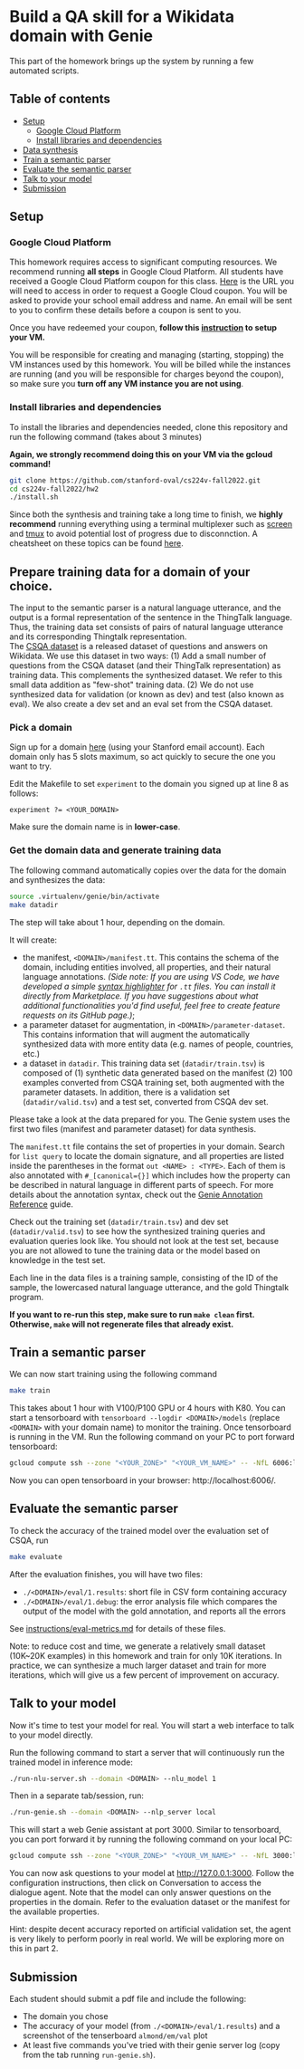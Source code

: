 # Build a QA skill for a Wikidata domain with Genie

This part of the homework brings up the system by running a few automated scripts.

## Table of contents

- [Setup](#setup)
    - [Google Cloud Platform](#google-cloud-platform)
    - [Install libraries and dependencies](#install-libraries-and-dependencies)
- [Data synthesis](#data-synthesis)
- [Train a semantic parser](#train-a-semantic-parser)
- [Evaluate the semantic parser](#evaluate-the-semantic-parser)
- [Talk to your model](#talk-to-your-model)
- [Submission](#submission)

## Setup

### Google Cloud Platform

This homework requires access to significant computing resources. We recommend running **all steps** in Google Cloud Platform. All students have received a Google Cloud Platform coupon for this class. [Here](https://gcp.secure.force.com/GCPEDU?cid=Uyi9ze1O1S9sSxN1TfeSwKoLrjxc13s%2FZJmVEQdY7EqdCDahnnfFYTorB21fOL6L/) is the URL you will need to access in order to request a Google Cloud coupon. You will be asked to provide your school email address and name. An email will be sent to you to confirm these details before a coupon is sent to you.

Once you have redeemed your coupon, **follow this [instruction](./google-cloud.md) to setup your VM.**

You will be responsible for creating and managing (starting, stopping) the VM instances used by this homework. You will be billed while the instances are running (and you will be responsible for charges beyond the coupon), so make sure you **turn off any VM instance you are not using**.

### Install libraries and dependencies
To install the libraries and dependencies needed, clone this repository and run the following command (takes about 3 minutes)

**Again, we strongly recommend doing this on your VM via the gcloud command!**

```bash
git clone https://github.com/stanford-oval/cs224v-fall2022.git
cd cs224v-fall2022/hw2
./install.sh
```

Since both the synthesis and training take a long time to finish, we **highly recommend** running everything using a terminal multiplexer such as [screen](https://www.gnu.org/software/screen/) and [tmux](https://github.com/tmux/tmux/wiki) to avoid potential lost of progress due to disconnction. A cheatsheet on these topics can be found [here](./multiplexers.md). 

## Prepare training data for a domain of your choice. 

The input to the semantic parser is a natural language utterance, and the output is a formal representation of the sentence in the ThingTalk language.  Thus, the training data set consists of pairs of natural language utterance and its corresponding Thingtalk representation.  
The [CSQA dataset](https://amritasaha1812.github.io/CSQA/) is a released dataset of questions and answers on Wikidata. We use this dataset in two ways:
(1) Add a small number of questions from the CSQA dataset (and their ThingTalk representation) as training data.  This complements the synthesized dataset.  We refer to this small data addition as "few-shot" training data.
(2) We do not use synthesized data for validation (or known as dev) and test (also known as eval). We also create a dev set and an eval set from the CSQA dataset. 

### Pick a domain

Sign up for a domain [here](https://docs.google.com/spreadsheets/d/1lZ_3EGYKPKvCtNV9kYschN7cnlKt03az9k3zSASa9tw/edit?usp=sharing) (using your Stanford email account). Each domain only has 5 slots maximum, so act quickly to secure the one you want to try. 

Edit the Makefile to set `experiment` to the domain you signed up at line 8 as follows:
```make
experiment ?= <YOUR_DOMAIN>
```
Make sure the domain name is in **lower-case**. 

### Get the domain data and generate training data

The following command automatically copies over the data for the domain and synthesizes the data:
```bash
source .virtualenv/genie/bin/activate
make datadir 
```
The step will take about 1 hour, depending on the domain. 

It will create:
- the manifest, `<DOMAIN>/manifest.tt`. This contains the schema of the domain, including entities involved, all properties, and their natural language annotations. *(Side note: If you are using VS Code, we have developed a simple [syntax highlighter](https://marketplace.visualstudio.com/items?itemName=ShichengLiu.thingtalk-syntax-highlighter) for `.tt` files. You can install it directly from Marketplace. If you have suggestions about what additional functionalities you'd find useful, feel free to create feature requests on its GitHub page.)*; 
- a parameter dataset for augmentation, in `<DOMAIN>/parameter-dataset`. This contains information that will augment the automatically synthesized data with more entity data (e.g. names of people, countries, etc.)
- a dataset in `datadir`. This training data set (`datadir/train.tsv`) is composed of (1) synthetic data generated based on the manifest (2) 100 examples converted from CSQA training set, both augmented with the parameter datasets. In addition, there is a validation set (`datadir/valid.tsv`) and a test set, converted from CSQA dev set. 

Please take a look at the data prepared for you. The Genie system uses the first two files (manifest and parameter dataset) for data synthesis.

The `manifest.tt` file contains the set of properties in your domain. Search for `list query` to locate the domain signature, and all properties are listed inside the parentheses in the format `out <NAME> : <TYPE>`. Each of them is also annotated with `#_[canonical={}]` which includes how the property can be described in natural language in different parts of speech. For more details about the annotation syntax, check out the [Genie Annotation Reference](https://wiki.almond.stanford.edu/en/references/genie-annotation) guide.

Check out the training set (`datadir/train.tsv`) and dev set (`datadir/valid.tsv`) to see how the synthesized training queries and evaluation queries look like. You should not look at the test set, because you are not allowed to tune the training data or the model based on knowledge in the test set. 

Each line in the data files is a training sample, consisting of the ID of the sample, the lowercased natural language utterance, and the gold Thingtalk program.

**If you want to re-run this step, make sure to run `make clean` first. Otherwise, `make` will not regenerate files that already exist.**

## Train a semantic parser 
We can now start training using the following command
```bash
make train
```
This takes about 1 hour with V100/P100 GPU or 4 hours with K80.
You can start a tensorboard with `tensorboard --logdir <DOMAIN>/models` (replace `<DOMAIN>` with your domain name) to monitor the training. 
Once tensorboard is running in the VM. Run the following command on your PC to port forward tensorboard:
```bash
gcloud compute ssh --zone "<YOUR_ZONE>" "<YOUR_VM_NAME>" -- -NfL 6006:localhost:6006
```
Now you can open tensorboard in your browser: http://localhost:6006/.

## Evaluate the semantic parser
To check the accuracy of the trained model over the evaluation set of CSQA, run 
```bash
make evaluate
```
After the evaluation finishes, you will have two files:
- `./<DOMAIN>/eval/1.results`: short file in CSV form containing accuracy
- `./<DOMAIN>/eval/1.debug`: the error analysis file which compares the output of the model with the gold annotation, and reports all the errors

See [instructions/eval-metrics.md](./eval-metrics.md) for details of these files.

Note: to reduce cost and time, we generate a relatively small dataset (10K~20K examples) in this homework and train for only 10K iterations. In practice, we can synthesize a much larger dataset and train for more iterations, which will give us a few percent of improvement on accuracy. 

## Talk to your model
Now it's time to test your model for real. You will start a web interface to talk to your model directly. 

Run the following command to start a server that will continuously run the trained model in inference mode:
```bash
./run-nlu-server.sh --domain <DOMAIN> --nlu_model 1
```

Then in a separate tab/session, run:
```bash
./run-genie.sh --domain <DOMAIN> --nlp_server local
```

This will start a web Genie assistant at port 3000. Similar to tensorboard, you can port forward it
by running the following command on your local PC:
```bash
gcloud compute ssh --zone "<YOUR_ZONE>" "<YOUR_VM_NAME>" -- -NfL 3000:localhost:3000
```

You can now ask questions to your model at http://127.0.0.1:3000. Follow the configuration instructions, then click on Conversation to access the dialogue agent.
Note that the model can only answer questions on the properties in the domain. Refer to the evaluation dataset or the manifest for the available properties.

Hint: despite decent accuracy reported on artificial validation set, the agent is very likely to perform poorly in real world. We will be exploring more on this in part 2.

## Submission
Each student should submit a pdf file and include the following: 
- The domain you chose
- The accuracy of your model (from `./<DOMAIN>/eval/1.results`) and a screenshot of the tenserboard `almond/em/val` plot
- At least five commands you've tried with their genie server log (copy from the tab running `run-genie.sh`). 
